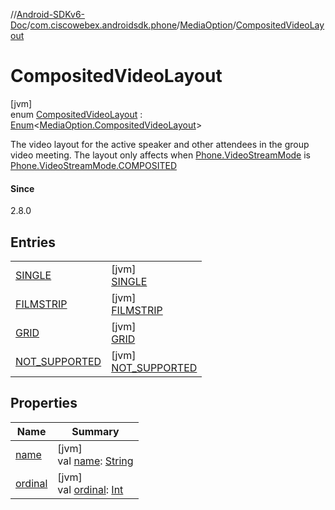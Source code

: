 //[Android-SDKv6-Doc](../../../../index.md)/[com.ciscowebex.androidsdk.phone](../../index.md)/[MediaOption](../index.md)/[CompositedVideoLayout](index.md)

# CompositedVideoLayout

[jvm]\
enum [CompositedVideoLayout](index.md) : [Enum](https://kotlinlang.org/api/latest/jvm/stdlib/kotlin/-enum/index.html)&lt;[MediaOption.CompositedVideoLayout](index.md)&gt; 

The video layout for the active speaker and other attendees in the group video meeting. The layout only affects when [Phone.VideoStreamMode](../../-phone/-video-stream-mode/index.md) is [Phone.VideoStreamMode.COMPOSITED](../../-phone/-video-stream-mode/-c-o-m-p-o-s-i-t-e-d/index.md)

#### Since

2.8.0

## Entries

| | |
|---|---|
| [SINGLE](-s-i-n-g-l-e/index.md) | [jvm]<br>[SINGLE](-s-i-n-g-l-e/index.md) |
| [FILMSTRIP](-f-i-l-m-s-t-r-i-p/index.md) | [jvm]<br>[FILMSTRIP](-f-i-l-m-s-t-r-i-p/index.md) |
| [GRID](-g-r-i-d/index.md) | [jvm]<br>[GRID](-g-r-i-d/index.md) |
| [NOT_SUPPORTED](-n-o-t_-s-u-p-p-o-r-t-e-d/index.md) | [jvm]<br>[NOT_SUPPORTED](-n-o-t_-s-u-p-p-o-r-t-e-d/index.md) |

## Properties

| Name | Summary |
|---|---|
| [name](../../../com.ciscowebex.androidsdk.team/-list-team-membership-result/-bad-request/index.md#-372974862%2FProperties%2F-411797461) | [jvm]<br>val [name](../../../com.ciscowebex.androidsdk.team/-list-team-membership-result/-bad-request/index.md#-372974862%2FProperties%2F-411797461): [String](https://kotlinlang.org/api/latest/jvm/stdlib/kotlin/-string/index.html) |
| [ordinal](../../../com.ciscowebex.androidsdk.team/-list-team-membership-result/-bad-request/index.md#-739389684%2FProperties%2F-411797461) | [jvm]<br>val [ordinal](../../../com.ciscowebex.androidsdk.team/-list-team-membership-result/-bad-request/index.md#-739389684%2FProperties%2F-411797461): [Int](https://kotlinlang.org/api/latest/jvm/stdlib/kotlin/-int/index.html) |
